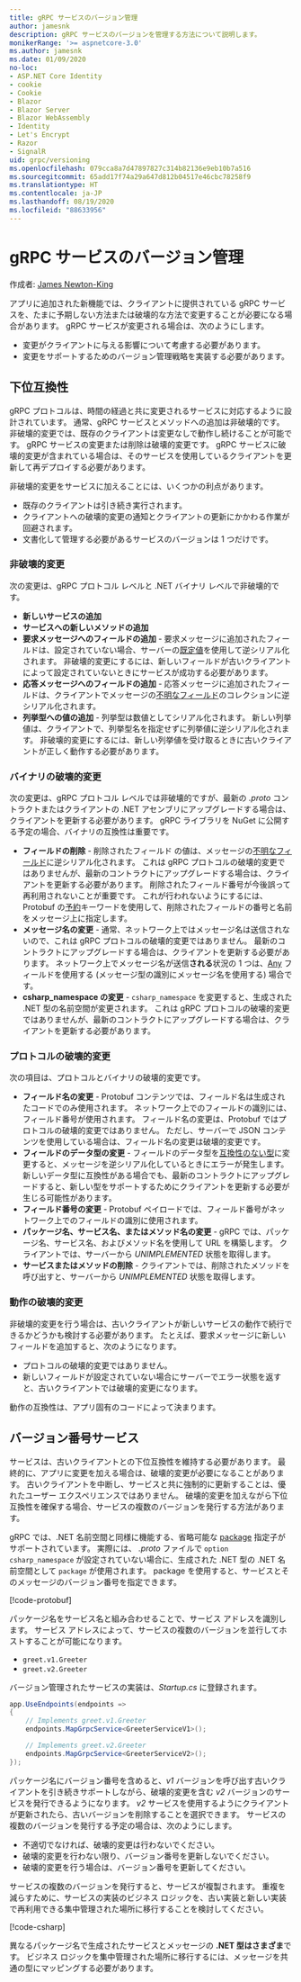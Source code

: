 ```yaml
---
title: gRPC サービスのバージョン管理
author: jamesnk
description: gRPC サービスのバージョンを管理する方法について説明します。
monikerRange: '>= aspnetcore-3.0'
ms.author: jamesnk
ms.date: 01/09/2020
no-loc:
- ASP.NET Core Identity
- cookie
- Cookie
- Blazor
- Blazor Server
- Blazor WebAssembly
- Identity
- Let's Encrypt
- Razor
- SignalR
uid: grpc/versioning
ms.openlocfilehash: 079cca8a7d47897827c314b82136e9eb10b7a516
ms.sourcegitcommit: 65add17f74a29a647d812b04517e46cbc78258f9
ms.translationtype: HT
ms.contentlocale: ja-JP
ms.lasthandoff: 08/19/2020
ms.locfileid: "88633956"
---
```

# <a name="versioning-grpc-services"></a>gRPC サービスのバージョン管理

作成者: [James Newton-King](https://twitter.com/jamesnk)

アプリに追加された新機能では、クライアントに提供されている gRPC サービスを、たまに予期しない方法または破壊的な方法で変更することが必要になる場合があります。 gRPC サービスが変更される場合は、次のようにします。

* 変更がクライアントに与える影響について考慮する必要があります。
* 変更をサポートするためのバージョン管理戦略を実装する必要があります。

## <a name="backwards-compatibility"></a>下位互換性

gRPC プロトコルは、時間の経過と共に変更されるサービスに対応するように設計されています。 通常、gRPC サービスとメソッドへの追加は非破壊的です。 非破壊的変更では、既存のクライアントは変更なしで動作し続けることが可能です。 gRPC サービスの変更または削除は破壊的変更です。 gRPC サービスに破壊的変更が含まれている場合は、そのサービスを使用しているクライアントを更新して再デプロイする必要があります。

非破壊的変更をサービスに加えることには、いくつかの利点があります。

* 既存のクライアントは引き続き実行されます。
* クライアントへの破壊的変更の通知とクライアントの更新にかかわる作業が回避されます。
* 文書化して管理する必要があるサービスのバージョンは 1 つだけです。

### <a name="non-breaking-changes"></a>非破壊的変更

次の変更は、gRPC プロトコル レベルと .NET バイナリ レベルで非破壊的です。

* **新しいサービスの追加**
* **サービスへの新しいメソッドの追加**
* **要求メッセージへのフィールドの追加** - 要求メッセージに追加されたフィールドは、設定されていない場合、サーバーの[既定値](https://developers.google.com/protocol-buffers/docs/proto3#default)を使用して逆シリアル化されます。 非破壊的変更にするには、新しいフィールドが古いクライアントによって設定されていないときにサービスが成功する必要があります。
* **応答メッセージへのフィールドの追加** - 応答メッセージに追加されたフィールドは、クライアントでメッセージの[不明なフィールド](https://developers.google.com/protocol-buffers/docs/proto3#unknowns)のコレクションに逆シリアル化されます。
* **列挙型への値の追加** - 列挙型は数値としてシリアル化されます。 新しい列挙値は、クライアントで、列挙型名を指定せずに列挙値に逆シリアル化されます。 非破壊的変更にするには、新しい列挙値を受け取るときに古いクライアントが正しく動作する必要があります。

### <a name="binary-breaking-changes"></a>バイナリの破壊的変更

次の変更は、gRPC プロトコル レベルでは非破壊的ですが、最新の *.proto* コントラクトまたはクライアントの .NET アセンブリにアップグレードする場合は、クライアントを更新する必要があります。 gRPC ライブラリを NuGet に公開する予定の場合、バイナリの互換性は重要です。

* **フィールドの削除** - 削除されたフィールド の値は、メッセージの[不明なフィールド](https://developers.google.com/protocol-buffers/docs/proto3#unknowns)に逆シリアル化されます。 これは gRPC プロトコルの破壊的変更ではありませんが、最新のコントラクトにアップグレードする場合は、クライアントを更新する必要があります。 削除されたフィールド番号が今後誤って再利用されないことが重要です。 これが行われないようにするには、Protobuf の[予約](https://developers.google.com/protocol-buffers/docs/proto3#reserved)キーワードを使用して、削除されたフィールドの番号と名前をメッセージ上に指定します。
* **メッセージ名の変更** - 通常、ネットワーク上ではメッセージ名は送信されないので、これは gRPC プロトコルの破壊的変更ではありません。 最新のコントラクトにアップグレードする場合は、クライアントを更新する必要があります。 ネットワーク上でメッセージ名が送信**される**状況の 1 つは、[Any](https://developers.google.com/protocol-buffers/docs/proto3#any) フィールドを使用する (メッセージ型の識別にメッセージ名を使用する) 場合です。
* **csharp_namespace の変更** - `csharp_namespace` を変更すると、生成された .NET 型の名前空間が変更されます。 これは gRPC プロトコルの破壊的変更ではありませんが、最新のコントラクトにアップグレードする場合は、クライアントを更新する必要があります。

### <a name="protocol-breaking-changes"></a>プロトコルの破壊的変更

次の項目は、プロトコルとバイナリの破壊的変更です。

* **フィールド名の変更** - Protobuf コンテンツでは、フィールド名は生成されたコードでのみ使用されます。 ネットワーク上でのフィールドの識別には、フィールド番号が使用されます。 フィールド名の変更は、Protobuf ではプロトコルの破壊的変更ではありません。 ただし、サーバーで JSON コンテンツを使用している場合は、フィールド名の変更は破壊的変更です。
* **フィールドのデータ型の変更** - フィールドのデータ型を[互換性のない型](https://developers.google.com/protocol-buffers/docs/proto3#updating)に変更すると、メッセージを逆シリアル化しているときにエラーが発生します。 新しいデータ型に互換性がある場合でも、最新のコントラクトにアップグレードすると、新しい型をサポートするためにクライアントを更新する必要が生じる可能性があります。
* **フィールド番号の変更** - Protobuf ペイロードでは、フィールド番号がネットワーク上でのフィールドの識別に使用されます。
* **パッケージ名、サービス名、またはメソッド名の変更** - gRPC では、パッケージ名、サービス名、およびメソッド名を使用して URL を構築します。 クライアントでは、サーバーから *UNIMPLEMENTED* 状態を取得します。
* **サービスまたはメソッドの削除** - クライアントでは、削除されたメソッドを呼び出すと、サーバーから *UNIMPLEMENTED* 状態を取得します。

### <a name="behavior-breaking-changes"></a>動作の破壊的変更

非破壊的変更を行う場合は、古いクライアントが新しいサービスの動作で続行できるかどうかも検討する必要があります。 たとえば、要求メッセージに新しいフィールドを追加すると、次のようになります。

* プロトコルの破壊的変更ではありません。
* 新しいフィールドが設定されていない場合にサーバーでエラー状態を返すと、古いクライアントでは破壊的変更になります。

動作の互換性は、アプリ固有のコードによって決まります。

## <a name="version-number-services"></a>バージョン番号サービス

サービスは、古いクライアントとの下位互換性を維持する必要があります。 最終的に、アプリに変更を加える場合は、破壊的変更が必要になることがあります。 古いクライアントを中断し、サービスと共に強制的に更新することは、優れたユーザー エクスペリエンスではありません。 破壊的変更を加えながら下位互換性を確保する場合、サービスの複数のバージョンを発行する方法があります。

gRPC では、.NET 名前空間と同様に機能する、省略可能な [package](https://developers.google.com/protocol-buffers/docs/proto3#packages) 指定子がサポートされています。 実際には、 *.proto* ファイルで `option csharp_namespace` が設定されていない場合に、生成された .NET 型の .NET 名前空間として `package` が使用されます。 package を使用すると、サービスとそのメッセージのバージョン番号を指定できます。

[!code-protobuf[](versioning/sample/greet.v1.proto?highlight=3)]

パッケージ名をサービス名と組み合わせることで、サービス アドレスを識別します。 サービス アドレスによって、サービスの複数のバージョンを並行してホストすることが可能になります。

* `greet.v1.Greeter`
* `greet.v2.Greeter`

バージョン管理されたサービスの実装は、*Startup.cs* に登録されます。

```csharp
app.UseEndpoints(endpoints =>
{
    // Implements greet.v1.Greeter
    endpoints.MapGrpcService<GreeterServiceV1>();

    // Implements greet.v2.Greeter
    endpoints.MapGrpcService<GreeterServiceV2>();
});
```

パッケージ名にバージョン番号を含めると、*v1* バージョンを呼び出す古いクライアントを引き続きサポートしながら、破壊的変更を含む *v2* バージョンのサービスを発行できるようになります。 *v2* サービスを使用するようにクライアントが更新されたら、古いバージョンを削除することを選択できます。 サービスの複数のバージョンを発行する予定の場合は、次のようにします。

* 不適切でなければ、破壊的変更は行わないでください。
* 破壊的変更を行わない限り、バージョン番号を更新しないでください。
* 破壊的変更を行う場合は、バージョン番号を更新してください。

サービスの複数のバージョンを発行すると、サービスが複製されます。 重複を減らすために、サービスの実装のビジネス ロジックを、古い実装と新しい実装で再利用できる集中管理された場所に移行することを検討してください。

[!code-csharp[](versioning/sample/GreeterServiceV1.cs?highlight=10,19)]

異なるパッケージ名で生成されたサービスとメッセージの **.NET 型はさまざま**です。 ビジネス ロジックを集中管理された場所に移行するには、メッセージを共通の型にマッピングする必要があります。
